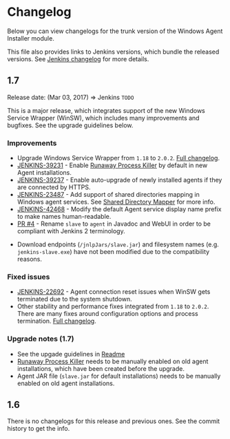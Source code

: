 Changelog
====

Below you can view changelogs for the trunk version of the Windows Agent Installer module.

This file also provides links to Jenkins versions, which bundle the released versions.
See [Jenkins changelog](https://jenkins.io/changelog/) for more details.

## 1.7

Release date: (Mar 03, 2017) => Jenkins `TODO`

This is a major release, which integrates support of the new Windows Service Wrapper (WinSW), which includes many improvements and bugfixes.
See the upgrade guidelines below.

### Improvements

* Upgrade Windows Service Wrapper from `1.18` to `2.0.2`.
[Full changelog](https://github.com/kohsuke/winsw/blob/master/CHANGELOG.md).
* [JENKINS-39231](https://issues.jenkins-ci.org/browse/JENKINS-39231) - 
Enable [Runaway Process Killer](https://github.com/kohsuke/winsw/blob/master/doc/extensions/runawayProcessKiller.md) by default in new Agent installations. 
* [JENKINS-39237](https://issues.jenkins-ci.org/browse/JENKINS-39237) - 
Enable auto-upgrade of newly installed agents if they are connected by HTTPS.
* [JENKINS-23487](https://issues.jenkins-ci.org/browse/JENKINS-23487) - 
Add support of shared directories mapping in Windows agent services.
See [Shared Directory Mapper](https://github.com/kohsuke/winsw/blob/master/doc/extensions/sharedDirectoryMapper.md) for more info.
* [JENKINS-42468](https://issues.jenkins-ci.org/browse/JENKINS-42468) - 
Modify the default Agent service display name prefix to make names human-readable.
* [PR #4](https://github.com/jenkinsci/windows-slave-installer-module/pull/4) - 
Rename `slave` to `agent` in Javadoc and WebUI in order to be compliant with Jenkins 2 terminology.
 - Download endpoints (`/jnlpJars/slave.jar`) and filesystem names (e.g. `jenkins-slave.exe`) have not been modified due to the compatibility reasons.

### Fixed issues
* [JENKINS-22692](https://issues.jenkins-ci.org/browse/JENKINS-22692) - 
Agent connection reset issues when WinSW gets terminated due to the system shutdown.
* Other stability and performance fixes integrated from `1.18` to `2.0.2`.
There are many fixes around configuration options and process termination.
[Full changelog](https://github.com/kohsuke/winsw/blob/master/CHANGELOG.md).


### Upgrade notes (1.7)
* See the upgade guidelines in [Readme](./README.md)
* [Runaway Process Killer](https://github.com/kohsuke/winsw/blob/master/doc/extensions/runawayProcessKiller.md) needs to be manually enabled on old agent installations, which have been created before the upgrade.
* Agent JAR file (`slave.jar` for default installations) needs to be manually enabled on old agent installations.

## 1.6

There is no changelogs for this release and previous ones.
See the commit history to get the info.
